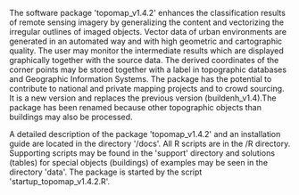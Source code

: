 The software package 'topomap_v1.4.2' enhances the classification results of remote sensing imagery 
by generalizing the content and vectorizing the irregular outlines of imaged objects. Vector data of 
urban environments are generated in an automated way and with high geometric and cartographic quality. 
The user may monitor the intermediate results which are displayed graphically together with the source data. 
The derived coordinates of the corner points may be stored together with a label in topographic databases 
and Geographic Information Systems. The package has the potential to contribute to national and private mapping 
projects and to crowd sourcing. It is a new version and replaces the previous version (buildenh_v1.4).The package
has been renamed because other topographic objects than buildings may also be processed. 

A detailed description of the package 'topomap_v1.4.2' and an installation guide are located in the directory '/docs'. 
All R scripts are in the /R directory. Supporting scripts may be found in the 'support' directory and solutions (tables) 
for special objects (buildings) of examples may be seen in the directory 'data'. The package is started by the script
'startup_topomap_v1.4.2.R'.  

